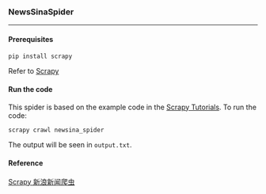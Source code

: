 ### NewsSinaSpider
---

#### Prerequisites

```bash
pip install scrapy
```
Refer to [Scrapy](https://docs.scrapy.org/en/latest/intro/install.html)

#### Run the code

This spider is based on the example code in the [Scrapy Tutorials](https://docs.scrapy.org/en/latest/intro/tutorial.html). To run the code:

```bash
scrapy crawl newsina_spider
```
The output will be seen in `output.txt`.


#### Reference 
[Scrapy  新浪新闻爬虫](https://zhuanlan.zhihu.com/p/71925619)